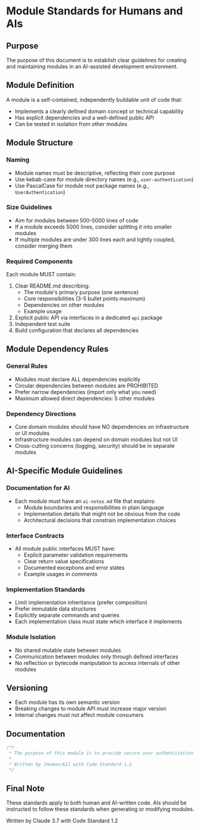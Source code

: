 # Module Standards for Humans and AIs

## Purpose
The purpose of this document is to establish clear guidelines for creating and maintaining modules in an AI-assisted development environment.

## Module Definition
A module is a self-contained, independently buildable unit of code that:
- Implements a clearly defined domain concept or technical capability
- Has explicit dependencies and a well-defined public API
- Can be tested in isolation from other modules

## Module Structure

### Naming
- Module names must be descriptive, reflecting their core purpose
- Use kebab-case for module directory names (e.g., `user-authentication`)
- Use PascalCase for module root package names (e.g., `UserAuthentication`)

### Size Guidelines
- Aim for modules between 500-5000 lines of code
- If a module exceeds 5000 lines, consider splitting it into smaller modules
- If multiple modules are under 300 lines each and tightly coupled, consider merging them

### Required Components
Each module MUST contain:
1. Clear README.md describing:
   - The module's primary purpose (one sentence)
   - Core responsibilities (3-5 bullet points maximum)
   - Dependencies on other modules
   - Example usage
2. Explicit public API via interfaces in a dedicated `api` package
3. Independent test suite
4. Build configuration that declares all dependencies

## Module Dependency Rules

### General Rules
- Modules must declare ALL dependencies explicitly
- Circular dependencies between modules are PROHIBITED
- Prefer narrow dependencies (import only what you need)
- Maximum allowed direct dependencies: 5 other modules

### Dependency Directions
- Core domain modules should have NO dependencies on infrastructure or UI modules
- Infrastructure modules can depend on domain modules but not UI
- Cross-cutting concerns (logging, security) should be in separate modules

## AI-Specific Module Guidelines

### Documentation for AI
- Each module must have an `ai-notes.md` file that explains:
  - Module boundaries and responsibilities in plain language
  - Implementation details that might not be obvious from the code
  - Architectural decisions that constrain implementation choices

### Interface Contracts
- All module public interfaces MUST have:
  - Explicit parameter validation requirements
  - Clear return value specifications
  - Documented exceptions and error states
  - Example usages in comments

### Implementation Standards
- Limit implementation inheritance (prefer composition)
- Prefer immutable data structures
- Explicitly separate commands and queries
- Each implementation class must state which interface it implements

### Module Isolation
- No shared mutable state between modules
- Communication between modules only through defined interfaces
- No reflection or bytecode manipulation to access internals of other modules

## Versioning
- Each module has its own semantic version
- Breaking changes to module API must increase major version
- Internal changes must not affect module consumers

## Documentation
```kotlin
/**
 * The purpose of this module is to provide secure user authentication services.
 *
 * Written by [Human/AI] with Code Standard 1.2
 */
```

## Final Note
These standards apply to both human and AI-written code. AIs should be instructed to follow these standards when generating or modifying modules.

Written by Claude 3.7 with Code Standard 1.2
